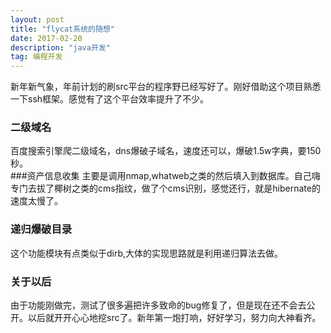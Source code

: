 ```yaml
---
layout: post
title: "flycat系统的随想"
date: 2017-02-20
description: "java开发"
tag: 编程开发
---
```


新年新气象，年前计划的刷src平台的程序野已经写好了。刚好借助这个项目熟悉一下ssh框架。感觉有了这个平台效率提升了不少。
### 二级域名  
百度搜索引擎爬二级域名，dns爆破子域名，速度还可以，爆破1.5w字典，要150秒。  
###资产信息收集
主要是调用nmap,whatweb之类的然后填入到数据库。自己嗨专门去拔了椰树之类的cms指纹，做了个cms识别，感觉还行，就是hibernate的速度太慢了。
### 递归爆破目录
这个功能模块有点类似于dirb,大体的实现思路就是利用递归算法去做。
### 关于以后
由于功能刚做完，测试了很多遍把许多致命的bug修复了，但是现在还不会去公开。以后就开开心心地挖src了。新年第一炮打响，好好学习，努力向大神看齐。
